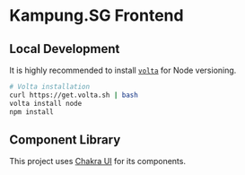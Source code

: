 # Kampung.SG Frontend

## Local Development

It is highly recommended to install [`volta`](https://volta.sh/) for Node versioning.

```sh
# Volta installation
curl https://get.volta.sh | bash
volta install node
npm install
```

## Component Library

This project uses [Chakra UI](https://chakra-ui.com/) for its components.
